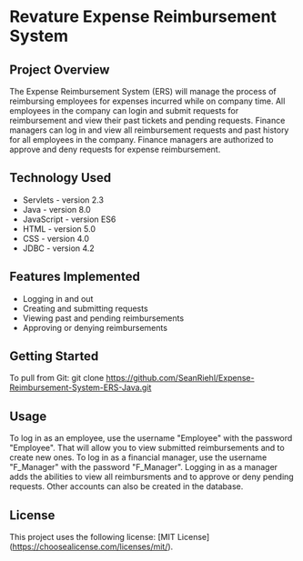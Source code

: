# Revature Expense Reimbursement System

## Project Overview
The Expense Reimbursement System (ERS) will manage the process of reimbursing employees for expenses incurred while on company time. All employees in the company can login and submit requests for reimbursement and view their past tickets and pending requests. Finance managers can log in and view all reimbursement requests and past history for all employees in the company. Finance managers are authorized to approve and deny requests for expense reimbursement.

## Technology Used
* Servlets - version 2.3
* Java - version 8.0
* JavaScript - version ES6
* HTML - version 5.0
* CSS - version 4.0
* JDBC - version 4.2

## Features Implemented
* Logging in and out
* Creating and submitting requests
* Viewing past and pending reimbursements
* Approving or denying reimbursements

## Getting Started
To pull from Git: git clone https://github.com/SeanRiehl/Expense-Reimbursement-System-ERS-Java.git

## Usage
To log in as an employee, use the username "Employee" with the password "Employee". That will allow you to view submitted reimbursements and to create new ones. To log in as a financial manager, use the username "F_Manager" with the password "F_Manager". Logging in as a manager adds the abilities to view all reimbursments and to approve or deny pending requests. Other accounts can also be created in the database.

## License
This project uses the following license: [MIT License] (https://choosealicense.com/licenses/mit/).
